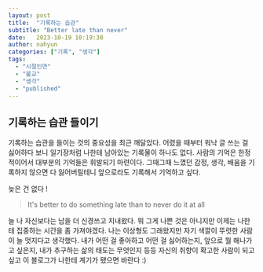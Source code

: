 ```yaml
---
layout: post
title:  "기록하는 습관"
subtitle: "Better late than never"
date:   2023-10-19 10:19:30
author: nahyun
categories: ["기록", "생각"]
tags:
  - "시절인연"
  - "불교"
  - "생각"
  - "published"
---
```




## 기록하는 습관 들이기


기록하는 습관을 들이는 것의 중요성을 최근 깨달았다. 어렸을 때부터 워낙 글 쓰는 걸 싫어하다 보니 일기장처럼 나한테 남아있는 기록물이 하나도 없다. 사람의 기억은 한정적이어서 대부분의 기억들은 휘발되기 마련이다. 그때그때 느꼈던 감정, 생각, 배움을 기록하지 않으면 다 잃어버릴테니 앞으로라도 기록해서 기억하고 싶다.

늦은 건 없다 !

> It's better to do something late than to never do it at all

늘 나 자신보다는 남을 더 신경쓰고 지내왔다. 뭐 그게 나쁜 것은 아니지만 이제는 나한테 집중하는 시간을 좀 가져야겠다. 나는 이상형도 그래왔지만 자기 색깔이 뚜렷한 사람이 늘 멋지다고 생각했다. 내가 어떤 걸 좋아하고 어떤 걸 싫어하는지, 앞으로 뭘 해나가고 싶은지, 내가 추구하는 삶의 태도는 무엇인지 등등 자신의 취향이 확고한 사람이 되고싶고 이 블로그가 나한테 계기가 됐으면 바란다 :)